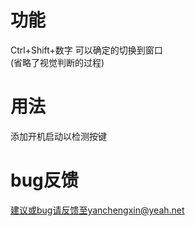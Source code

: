 # 功能
Ctrl+Shift+数字 可以确定的切换到窗口  
(省略了视觉判断的过程)

# 用法
添加开机启动以检测按键

# bug反馈
建议或bug请反馈至yanchengxin@yeah.net
